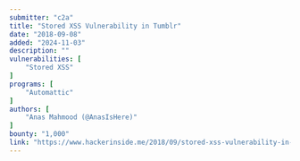 ```yaml
---
submitter: "c2a"
title: "Stored XSS Vulnerability in Tumblr"
date: "2018-09-08"
added: "2024-11-03"
description: ""
vulnerabilities: [
    "Stored XSS"
]
programs: [
    "Automattic"
]
authors: [
    "Anas Mahmood (@AnasIsHere)"
]
bounty: "1,000"
link: "https://www.hackerinside.me/2018/09/stored-xss-vulnerability-in-tumblr.html"
---
```




